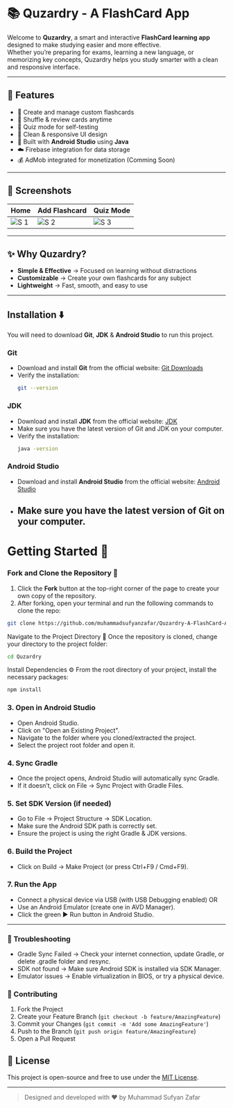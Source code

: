 # 📚 **Quzardry - A FlashCard App**

Welcome to **Quzardry**, a smart and interactive **FlashCard learning app** designed to make studying easier and more effective.  
Whether you’re preparing for exams, learning a new language, or memorizing key concepts, Quzardry helps you study smarter with a clean and responsive interface.

---

## 🚀 Features
- 📝 Create and manage custom flashcards
- 🔄 Shuffle & review cards anytime
- 🎯 Quiz mode for self-testing
- 🎨 Clean & responsive UI design
- 📱 Built with **Android Studio** using **Java**
- ☁️ Firebase integration for data storage
- 💰 AdMob integrated for monetization (Comming Soon)

---

## 📸 Screenshots
| Home | Add Flashcard | Quiz Mode |
|------|---------------|-----------|
| ![S 1]() | ![S 2]() | ![S 3]() |

---

## ✨ Why Quzardry?

- **Simple & Effective** → Focused on learning without distractions  
- **Customizable** → Create your own flashcards for any subject  
- **Lightweight** → Fast, smooth, and easy to use  

---

## Installation ⬇️

You will need to download **Git**, **JDK** & **Android Studio** to run this project.

### Git

- Download and install **Git** from the official website: [Git Downloads](https://git-scm.com/)
- Verify the installation:
  ```bash
  git --version
  ```

### JDK

- Download and install **JDK** from the official website: [JDK](https://www.oracle.com/java/technologies/downloads/)
- Make sure you have the latest version of Git and JDK on your computer.
- Verify the installation:
  ```bash
  java -version
  ```

### Android Studio

- Download and install **Android Studio** from the official website: [Android Studio](https://developer.android.com/studio/)
- Make sure you have the latest version of Git on your computer.
  ---

# Getting Started 🎯

### Fork and Clone the Repository 🚀
1. Click the **Fork** button at the top-right corner of the page to create your own copy of the repository.
2. After forking, open your terminal and run the following commands to clone the repo:

  ```bash
  git clone https://github.com/muhammadsufyanzafar/Quzardry-A-FlashCard-App.git
  ```
Navigate to the Project Directory 📂
Once the repository is cloned, change your directory to the project folder:
```bash
cd Quzardry
```

Install Dependencies ⚙️
From the root directory of your project, install the necessary packages:
```bash
npm install
```

### 3. Open in Android Studio 
- Open Android Studio.
- Click on "Open an Existing Project".
- Navigate to the folder where you cloned/extracted the project.
- Select the project root folder and open it.

### 4. Sync Gradle
- Once the project opens, Android Studio will automatically sync Gradle.
- If it doesn’t, click on File → Sync Project with Gradle Files.

### 5. Set SDK Version (if needed)
- Go to File → Project Structure → SDK Location.
- Make sure the Android SDK path is correctly set.
- Ensure the project is using the right Gradle & JDK versions.

### 6. Build the Project
- Click on Build → Make Project (or press Ctrl+F9 / Cmd+F9).

### 7. Run the App
- Connect a physical device via USB (with USB Debugging enabled) OR
- Use an Android Emulator (create one in AVD Manager).
- Click the green ▶️ Run button in Android Studio.

---

### 🚀 Troubleshooting

- Gradle Sync Failed → Check your internet connection, update Gradle, or delete .gradle folder and resync.
- SDK not found → Make sure Android SDK is installed via SDK Manager.
- Emulator issues → Enable virtualization in BIOS, or try a physical device.

### 🤝 Contributing

1. Fork the Project
2. Create your Feature Branch (`git checkout -b feature/AmazingFeature`)
3. Commit your Changes (`git commit -m 'Add some AmazingFeature'`)
4. Push to the Branch (`git push origin feature/AmazingFeature`)
5. Open a Pull Request

## 📌 License

This project is open-source and free to use under the [MIT License](LICENSE).

---

> Designed and developed with ❤️ by Muhammad Sufyan Zafar

